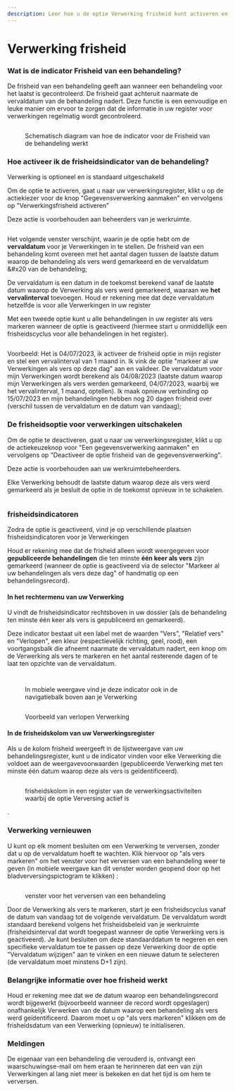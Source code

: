 ```yaml
---
description: Leer hoe u de optie Verwerking frisheid kunt activeren en gebruiken
---
```


# Verwerking frisheid

### Wat is de indicator Frisheid van een behandeling?

De frisheid van een behandeling geeft aan wanneer een behandeling voor het laatst is gecontroleerd. De frisheid gaat achteruit naarmate de vervaldatum van de behandeling nadert. Deze functie is een eenvoudige en leuke manier om ervoor te zorgen dat de informatie in uw register voor verwerkingen regelmatig wordt gecontroleerd.&#x20;

<figure><img src="../../.gitbook/assets/image (275).png" alt=""><figcaption><p>Schematisch diagram van hoe de indicator voor de Frisheid van de behandeling werkt</p></figcaption></figure>

### Hoe activeer ik de frisheidsindicator van de behandeling?

Verwerking is optioneel en is standaard uitgeschakeld &#x20;

Om de optie te activeren, gaat u naar uw verwerkingsregister, klikt u op de actiekiezer voor de knop "Gegevensverwerking aanmaken" en vervolgens op "Verwerkingsfrisheid activeren" &#x20;

Deze actie is voorbehouden aan beheerders van je werkruimte.

<figure><img src="../../.gitbook/assets/freshness-activate.JPG" alt=""><figcaption></figcaption></figure>

Het volgende venster verschijnt, waarin je de optie hebt om de **vervaldatum** voor je Verwerkingen in te stellen. De frisheid van een behandeling komt overeen met het aantal dagen tussen de laatste datum waarop de behandeling als vers werd gemarkeerd en de vervaldatum &#x20 van de behandeling;

De vervaldatum is een datum in de toekomst berekend vanaf de laatste datum waarop de Verwerking als vers werd gemarkeerd, waaraan we **het vervalinterval** toevoegen. Houd er rekening mee dat deze vervaldatum hetzelfde is voor alle Verwerkingen in uw register &#x20;

Met een tweede optie kunt u alle behandelingen in uw register als vers markeren wanneer de optie is geactiveerd (hiermee start u onmiddellijk een frisheidscyclus voor alle behandelingen in het register).

<figure><img src="../../.gitbook/assets/freshness-activate-modal.JPG" alt=""><figcaption></figcaption></figure>

Voorbeeld: Het is 04/07/2023, ik activeer de frisheid optie in mijn register en stel een vervalinterval van 1 maand in. Ik vink de optie "markeer al uw Verwerkingen als vers op deze dag" aan en valideer. De vervaldatum voor mijn Verwerkingen wordt berekend als 04/08/2023 (laatste datum waarop mijn Verwerkingen als vers werden gemarkeerd, 04/07/2023, waarbij we het vervalinterval, 1 maand, optellen). Ik maak opnieuw verbinding op 15/07/2023 en mijn behandelingen hebben nog 20 dagen frisheid over (verschil tussen de vervaldatum en de datum van vandaag);



### De frisheidsoptie voor verwerkingen uitschakelen

Om de optie te deactiveren, gaat u naar uw verwerkingsregister, klikt u op de actiekeuzeknop voor "Een gegevensverwerking aanmaken" en vervolgens op "Deactiveer de optie frisheid van de gegevensverwerking".

Deze actie is voorbehouden aan uw werkruimtebeheerders.

Elke Verwerking behoudt de laatste datum waarop deze als vers werd gemarkeerd als je besluit de optie in de toekomst opnieuw in te schakelen.

<figure><img src="../../.gitbook/assets/freshness-disablemodal.JPG" alt=""><figcaption></figcaption></figure>

### frisheidsindicatoren

Zodra de optie is geactiveerd, vind je op verschillende plaatsen frisheidsindicatoren voor je Verwerkingen&#x20;

Houd er rekening mee dat de frisheid alleen wordt weergegeven voor **gepubliceerde behandelingen** die ten minste **één keer als vers** zijn gemarkeerd (wanneer de optie is geactiveerd via de selector "Markeer al uw behandelingen als vers deze dag" of handmatig op een behandelingsrecord).

#### In het rechtermenu van uw Verwerking&#x20;

U vindt de frisheidsindicator rechtsboven in uw dossier (als de behandeling ten minste één keer als vers is gepubliceerd en gemarkeerd).

Deze indicator bestaat uit een label met de waarden "Vers", "Relatief vers" en "Verlopen", een kleur (respectievelijk richting, geel, rood), een voortgangsbalk die afneemt naarmate de vervaldatum nadert, een knop om de Verwerking als vers te markeren en het aantal resterende dagen of te laat ten opzichte van de vervaldatum.&#x20;

<figure><img src="../../.gitbook/assets/image (270).png" alt=""><figcaption></figcaption></figure>



<figure><img src="../../.gitbook/assets/image (269).png" alt=""><figcaption><p>In mobiele weergave vind je deze indicator ook in de navigatiebalk boven aan je Verwerking</p></figcaption></figure>

<figure><img src="../../.gitbook/assets/image (271).png" alt=""><figcaption><p>Voorbeeld van verlopen Verwerking</p></figcaption></figure>

#### In de frisheidskolom van uw Verwerkingsregister

Als u de kolom frisheid weergeeft in de lijstweergave van uw behandelingsregister, kunt u de indicator vinden voor elke Verwerking die voldoet aan de weergavevoorwaarden (gepubliceerde Verwerking met ten minste één datum waarop deze als vers is geïdentificeerd)\.


<figure><img src="../../.gitbook/assets/image (273).png" alt=""><figcaption><p>frisheidskolom in een register van de verwerkingsactiviteiten waarbij de optie Verversing actief is</p></figcaption></figure>.

### Verwerking vernieuwen

U kunt op elk moment besluiten om een Verwerking te verversen, zonder dat u op de vervaldatum hoeft te wachten. Klik hiervoor op "als vers markeren" om het venster voor het verversen van een behandeling weer te geven (in mobiele weergave kan dit venster worden geopend door op het bladverversingspictogram te klikken) :

<figure><img src="../../.gitbook/assets/image (272).png" alt=""><figcaption><p>venster voor het verversen van een behandeling</p></figcaption></figure>

Door de Verwerking als vers te markeren, start je een frisheidscyclus vanaf de datum van vandaag tot de volgende vervaldatum. De vervaldatum wordt standaard berekend volgens het frisheidsbeleid van je werkruimte (frisheidsinterval dat wordt toegepast wanneer de optie Verwerking vers is geactiveerd). Je kunt besluiten om deze standaarddatum te negeren en een specifieke vervaldatum toe te passen op deze Verwerking door de optie "Vervaldatum wijzigen" aan te vinken en een nieuwe datum te selecteren (de vervaldatum moet minstens D+1 zijn).

### Belangrijke informatie over hoe frisheid werkt

Houd er rekening mee dat we de datum waarop een behandelingsrecord wordt bijgewerkt (bijvoorbeeld wanneer de record wordt opgeslagen) onafhankelijk Verwerken van de datum waarop een behandeling als vers werd geïdentificeerd. Daarom moet u op "als vers markeren" klikken om de frisheidsdatum van een Verwerking (opnieuw) te initialiseren.

### Meldingen

De eigenaar van een behandeling die verouderd is, ontvangt een waarschuwingse-mail om hem eraan te herinneren dat een van zijn Verwerkingen al lang niet meer is bekeken en dat het tijd is om hem te verversen.